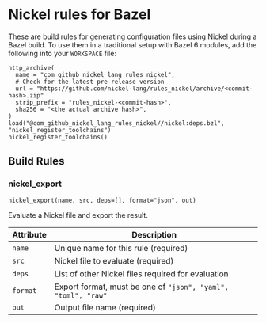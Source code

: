 # Nickel rules for Bazel

These are build rules for generating configuration files using Nickel during a Bazel build. To use them in a traditional setup with Bazel 6 modules, add the following into your `WORKSPACE` file:

```starlark
http_archive(
  name = "com_github_nickel_lang_rules_nickel",
  # Check for the latest pre-release version
  url = "https://github.com/nickel-lang/rules_nickel/archive/<commit-hash>.zip"
  strip_prefix = "rules_nickel-<commit-hash>",
  sha256 = "<the actual archive hash>",
)
load("@com_github_nickel_lang_rules_nickel//nickel:deps.bzl", "nickel_register_toolchains")
nickel_register_toolchains()
```

## Build Rules

### nickel_export

```starlark
nickel_export(name, src, deps=[], format="json", out)
```

Evaluate a Nickel file and export the result.

| Attribute | Description                                                   |
|-----------|---------------------------------------------------------------|
| `name`    | Unique name for this rule (required)                          |
| `src`     | Nickel file to evaluate (required)                            |
| `deps`    | List of other Nickel files required for evaluation            |
| `format`  | Export format, must be one of `"json", "yaml", "toml", "raw"` |
| `out`     | Output file name (required)                                   |
